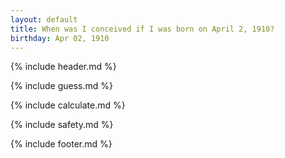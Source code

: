 ```yaml
---
layout: default
title: When was I conceived if I was born on April 2, 1910?
birthday: Apr 02, 1910
---
```


{% include header.md %}

{% include guess.md %}

{% include calculate.md %}

{% include safety.md %}

{% include footer.md %}



